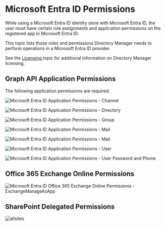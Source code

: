 # Microsoft Entra ID Permissions

While using a Microsoft Entra ID identity store with Microsoft Entra ID, the user must have certain
role assignments and application permissions on the registered app in Microsoft Entra ID.

This topic lists those roles and permissions Directory Manager needs to perform operations in a
Microsoft Entra ID provider.

See the [ Licensing ](/docs/directorymanager/11.1/admincenter/general/licensing.md) topic for additional information on
Directory Manager licensing.

## Graph API Application Permissions

The following application permissions are required.

![Microsoft Entra ID Application Permissions - Channel](/img/product_docs/directorymanager/11.1/configureentraid/register/channel.webp)

![Microsoft Entra ID Application Permissions - Directory](/img/product_docs/directorymanager/11.1/configureentraid/register/directory.webp)

![Microsoft Entra ID Application Permissions - Group](/img/product_docs/directorymanager/11.1/configureentraid/register/group.webp)

![Microsoft Entra ID Application Permissions - Mail](/img/product_docs/directorymanager/11.1/configureentraid/register/mail.webp)

![Microsoft Entra ID Application Permissions - Mail](/img/product_docs/directorymanager/11.1/configureentraid/register/role.webp)

![Microsoft Entra ID Application Permissions - User](/img/product_docs/directorymanager/11.1/configureentraid/register/user.webp)

![Microsoft Entra ID Application Permissions - User Password and Phone](/img/product_docs/directorymanager/11.1/configureentraid/register/user-pw-phone.webp)

## Office 365 Exchange Online Permissions

![Microsoft Entra ID Office 365 Exchange Online Permissions - ExchangeManageAsApp](/img/product_docs/directorymanager/11.1/configureentraid/register/exchange.webp)

## SharePoint Delegated Permissions

![allsites](/img/product_docs/directorymanager/11.1/configureentraid/register/allsites.webp)
